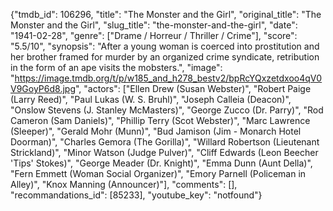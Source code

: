{"tmdb_id": 106296, "title": "The Monster and the Girl", "original_title": "The Monster and the Girl", "slug_title": "the-monster-and-the-girl", "date": "1941-02-28", "genre": ["Drame / Horreur / Thriller / Crime"], "score": "5.5/10", "synopsis": "After a young woman is coerced into prostitution and her brother framed for murder by an organized crime syndicate, retribution in the form of an ape visits the mobsters.", "image": "https://image.tmdb.org/t/p/w185_and_h278_bestv2/bpRcYQxzetdxoo4qV0V9GoyP6d8.jpg", "actors": ["Ellen Drew (Susan Webster)", "Robert Paige (Larry Reed)", "Paul Lukas (W. S. Bruhl)", "Joseph Calleia (Deacon)", "Onslow Stevens (J. Stanley McMasters)", "George Zucco (Dr. Parry)", "Rod Cameron (Sam Daniels)", "Phillip Terry (Scot Webster)", "Marc Lawrence (Sleeper)", "Gerald Mohr (Munn)", "Bud Jamison (Jim - Monarch Hotel Doorman)", "Charles Gemora (The Gorilla)", "Willard Robertson (Lieutenant Strickland)", "Minor Watson (Judge Pulver)", "Cliff Edwards (Leon Beecher 'Tips' Stokes)", "George Meader (Dr. Knight)", "Emma Dunn (Aunt Della)", "Fern Emmett (Woman Social Organizer)", "Emory Parnell (Policeman in Alley)", "Knox Manning (Announcer)"], "comments": [], "recommandations_id": [85233], "youtube_key": "notfound"}